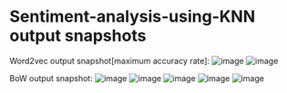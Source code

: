 # Sentiment-analysis-using-KNN output snapshots
Word2vec output snapshot[maximum accuracy rate]:
![image](https://github.com/Smriti-Suresh/Sentiment-analysis-using-KNN/assets/130530138/289dd29f-d27c-41a3-abae-54890431c15b)
![image](https://github.com/Smriti-Suresh/Sentiment-analysis-using-KNN/assets/130530138/47baa963-ab28-4ffb-bd77-2924a823290a)



BoW output snapshot:
![image](https://github.com/Smriti-Suresh/Sentiment-analysis-using-KNN/assets/130530138/e83367a9-ddff-4414-ad9e-11b481d21f45)
![image](https://github.com/Smriti-Suresh/Sentiment-analysis-using-KNN/assets/130530138/8a71501d-b756-4eb7-a113-8c4d5f4eb271)
![image](https://github.com/Smriti-Suresh/Sentiment-analysis-using-KNN/assets/130530138/3002ca92-5d51-43fe-ae04-7792aa8382c1)
![image](https://github.com/Smriti-Suresh/Sentiment-analysis-using-KNN/assets/130530138/50edeb43-9c13-4496-8cb4-04b45017b0dd)
![image](https://github.com/Smriti-Suresh/Sentiment-analysis-using-KNN/assets/130530138/422735c1-6035-4696-aa18-9c117bffb577)







